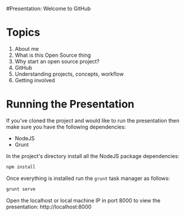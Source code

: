#Presentation: Welcome to GitHub

# Topics
1. About me
2. What is this Open Source thing
3. Why start an open source project?
4. GitHub
5. Understanding projects, concepts, workflow
6. Getting involved

# Running the Presentation

If you've cloned the project and would like to run the presentation then make sure you have the following dependencies:
 * NodeJS
 * Grunt 

In the project's directory install all the NodeJS package dependencies:
```bash
npm install
```

Once everything is installed run the `grunt` task manager as follows:
```bash
grunt serve
```

Open the localhost or local machine IP in port 8000 to view the presentation: http://localhost:8000
